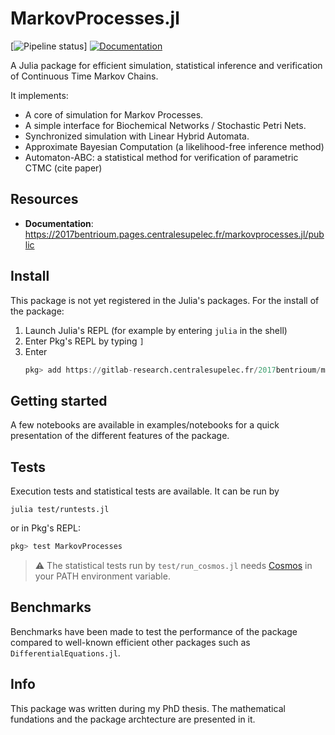 
MarkovProcesses.jl 
==================

[![Pipeline status](https://gitlab-research.centralesupelec.fr/2017bentrioum/markovprocesses.jl/badges/master/pipeline.svg)]
[![Documentation](https://img.shields.io/badge/docs-stable-blue.svg)](https://2017bentrioum.pages.centralesupelec.fr/markovprocesses.jl/)

A Julia package for efficient simulation, statistical inference and verification of Continuous Time Markov Chains.

It implements:

* A core of simulation for Markov Processes.
* A simple interface for Biochemical Networks / Stochastic Petri Nets.
* Synchronized simulation with Linear Hybrid Automata.
* Approximate Bayesian Computation (a likelihood-free inference method)
* Automaton-ABC: a statistical method for verification of parametric CTMC (cite paper)

## Resources

* **Documentation**: <https://2017bentrioum.pages.centralesupelec.fr/markovprocesses.jl/public>

## Install

This package is not yet registered in the Julia's packages. For the install of the package:

1. Launch Julia's REPL (for example by entering `julia` in the shell)
2. Enter Pkg's REPL by typing `]`
3. Enter
   ```julia
   pkg> add https://gitlab-research.centralesupelec.fr/2017bentrioum/markovprocesses.jl/
   ```

## Getting started 

A few notebooks are available in examples/notebooks for a quick presentation of the different features of the package.

## Tests

Execution tests and statistical tests are available. It can be run by

`julia test/runtests.jl`

or in Pkg's REPL:

```julia
pkg> test MarkovProcesses
```

> :warning: The statistical tests run by `test/run_cosmos.jl` needs [Cosmos](http://cosmos.lacl.fr/) in your PATH environment variable.

## Benchmarks

Benchmarks have been made to test the performance of the package compared to well-known efficient other packages such as `DifferentialEquations.jl`.

## Info

This package was written during my PhD thesis. The mathematical fundations and the package archtecture are presented in it.

